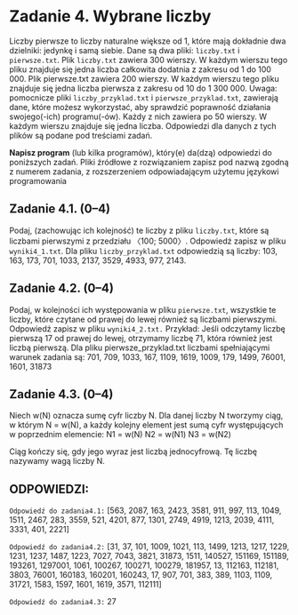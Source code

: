 Zadanie 4. Wybrane liczby
=================

Liczby pierwsze to liczby naturalne większe od 1, które mają dokładnie dwa dzielniki: jedynkę
i samą siebie.
Dane są dwa pliki: `liczby.txt` i `pierwsze.txt`. Plik `liczby.txt` zawiera 300
wierszy. W każdym wierszu tego pliku znajduje się jedna liczba całkowita dodatnia z zakresu
od 1 do 100 000.
Plik pierwsze.txt zawiera 200 wierszy. W każdym wierszu tego pliku znajduje się jedna
liczba pierwsza z zakresu od 10 do 1 300 000.
Uwaga: pomocnicze pliki `liczby_przyklad.txt` i `pierwsze_przyklad.txt`,
zawierają dane, które możesz wykorzystać, aby sprawdzić poprawność działania swojego(-ich)
programu(-ów). Każdy z nich zawiera po 50 wierszy. W każdym wierszu znajduje się jedna
liczba. Odpowiedzi dla danych z tych plików są podane pod treściami zadań.

**Napisz program** (lub kilka programów), który(e) da(dzą) odpowiedzi do poniższych zadań. Pliki źródłowe z rozwiązaniem zapisz pod nazwą zgodną z numerem zadania,
z rozszerzeniem odpowiadającym użytemu językowi programowania
## Zadanie 4.1. (0–4)

Podaj, (zachowując ich kolejność) te liczby z pliku `liczby.txt`, które są liczbami
pierwszymi z przedziału 〈100; 5000〉. Odpowiedź zapisz w pliku `wyniki4_1.txt`.
Dla pliku `liczby_przyklad.txt` odpowiedzią są liczby: 103, 163, 173, 701, 1033, 2137,
3529, 4933, 977, 2143.

## Zadanie 4.2. (0–4)

Podaj, w kolejności ich występowania w pliku `pierwsze.txt`, wszystkie te liczby, które
czytane od prawej do lewej również są liczbami pierwszymi. Odpowiedź zapisz w pliku
`wyniki4_2.txt.`
Przykład:
Jeśli odczytamy liczbę pierwszą 17 od prawej do lewej, otrzymamy liczbę 71, która również
jest liczbą pierwszą.
Dla pliku pierwsze_przyklad.txt liczbami spełniającymi warunek zadania są: 701,
709, 1033, 167, 1109, 1619, 1009, 179, 1499, 76001, 1601, 31873

## Zadanie 4.3. (0–4)

Niech w(N) oznacza sumę cyfr liczby N. Dla danej liczby N tworzymy ciąg, w którym
N = w(N), a każdy kolejny element jest sumą cyfr występujących w poprzednim elemencie:
                                N1 = w(N)
                                N2 = w(N1)
                                N3 = w(N2)

Ciąg kończy się, gdy jego wyraz jest liczbą jednocyfrową. Tę liczbę nazywamy wagą liczby
N.

## ODPOWIEDZI: 

`Odpowiedź do zadania4.1:` [563, 2087, 163, 2423, 3581, 911, 997, 113, 1049, 1511, 2467, 283, 3559, 521, 4201, 877, 1301, 2749, 4919, 1213, 2039, 4111, 3331, 401, 2221]

`Odpowiedź do zadania4.2:` [31, 37, 101, 1009, 1021, 113, 1499, 1213, 1217, 1229, 1231, 1237, 1487, 1223, 7027, 7043, 3821, 31873, 1511, 140527, 151169, 151189, 193261, 1297001, 1061, 100267, 100271, 100279, 181957, 13, 112163, 112181, 3803, 76001, 160183, 160201, 160243, 17, 907, 701, 383, 389, 1103, 1109, 31721, 1583, 1597, 1601, 1619, 3571, 112111]

`Odpowiedź do zadania4.3:` 27

